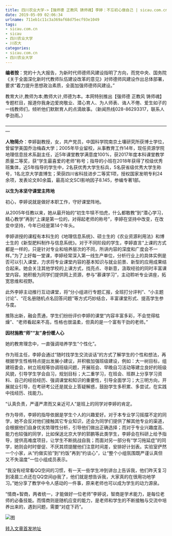 ```yaml
---
title: 四川农业大学->【强师德 正教风 铸师魂】李婷：不忘初心做自己 | sicau.com.cn
date: 2019-05-09 02:06:34
urlname: 711eb1c11c3a369af68d75ecf93e1049
tags: 
- sicau.com.cn
- sicau
- 四川农业大学
- 川农大
categories:
- sicau.com.cn
- 四川农业大学
---
```



**编者按**：党的十九大报告，为新时代师德师风建设指明了方向，而党中央、国务院《关于全面深化新时代教师队伍建设改革的意见》对师德师风建设作出总体部署，要求“着力提升思想政治素质，全面加强师德师风建设。”

教育大计,教师为本;教师大计,师德为本。本网特别推出【强师德 正教风 铸师魂】专题栏目，报道你我身边爱岗敬业、潜心育人、为人师表、诲人不倦、爱生如子的一线教师们，倾听他们默默育人的点滴故事。（新闻热线028-86293317，联系人李劲雨。）

—————————————————————————————————————

**人物简介**：李婷副教授，女，共产党员，中国科学院南京土壤研究所获博士学位，曾留学美国乔治梅森大学；2005年毕业留校，从事教育工作14年，现任资源学院地理信息技术系副主任，近5年课堂教学满意度100%，获2017年度本科课堂教学质量二等奖，获“学生最喜爱的老师”称号；指导的小班在2018年获得了校级优秀班集体，近5年指导的学生中，2名获优秀大学生标兵，5名获省级优秀大学生称号，1名北京大学直博生；荣获四川省科技进步二等奖1项，授权国家发明专利24余项，发表论文80余篇，最高论文SCI影响因子8.145，参编专著1部。

**以生为本坚守课堂主阵地**

初心，李婷说就是做好本职工作，守好课堂阵地。

从2005年任教以来，她从最开始的“初生牛犊不怕虎，什么都敢教”到“潜心学习，精心教学”再到“上课是第一位的，对得起老师的称号”，李婷在坚持中改变，在改变中坚持，今年已经是第14个年头。

李婷讲授的课程有本科生的《地理信息系统》、硕士生的《农业资源利用法》和博士生的《新型肥料制作与信息系统》。对于不同阶段的学生，李婷直言“上课的方式都是一样的，只是针对专业和培养层次的不同，所讲内容的深度和广度会不一样。”为了上好每一堂课，李婷经常深入第一线生产单位，分析行业上的具体实例是否可以引入课堂，力求将专业课堂内容的基本知识与就业前景、新型的应用成果结合起来。她会关注其他学校的上课方式，找亮点、寻新意，汲取经验的同时丰富课堂内容。她积极为同学们提供网上资源，参与“慕课学习”，主动聆听专业讲座，拓宽思维和视野。

此外李婷主动推行互动课堂，将“分小组进行专题汇报，全班打分评判”、“小主题讨论”、“花名册随机点名回答问题”等方式巧妙结合，丰富课堂形式、提高学生参与度。

推陈出新，融会贯通，学生们纷纷评价李婷的课堂“内容丰富多彩，不会觉得枯燥”、“老师看起来不高，性格也很温柔，但真的是一个富有干劲的老师。”

**因材施教“师”“友”身份暖人心**

她的教育理念中，一直强调培养学生“个性化”。

作为班主任，李婷会通过“随时找学生交流谈话”的方式了解学生的个性和想法，再根据学生性格特点提出发展小建议，并积极加强班级建设，例如：大一树目标，组建班委会，树立班规等协调班级问题，开展班会、早晚自习活动等建立良好的班级风貌，引导学生学会自习，规划目标；大二重学习，在班会、班群上分享学习资料、自己的经验经历、强调课堂和知识的重要性，引导全面学习；大三明方向，开展就业引导，在考研考公还是就业上答疑解惑，鼓励学生多积累、多尝试，在实践中找经历、找能力。

“认真负责，严谨严肃而又亲近可人”是班上的同学对李婷的肯定。

作为导师，李婷的指导依据是学生个人的兴趣爱好。对于本专业学习摇摆不定的同学，她不会反对他们接触其它专业知识，还会为同学们提供了解其他专业的渠道，会根据他们自身优劣势理性分析，引导他们做出正确选择；而对于专业兴趣度高、能力也较强的同学，比如保送北京大学的郭鹏等此类学生，李婷会在科研上给予指导，提供高难度项目，让学生不断挑战自我；而面对另一部分有“学习拖延症”的同学，她则会时时督促、不厌其烦提醒他们注意时间差，安排好计划表。实验室俨然一个小家，从“约做实验”到“约饭”再到“约谈心”，让“整个小组氛围既严谨认真但又不失温度”一位小组成员表示。

“我没有经常看QQ空间的习惯，有一天一些学生冲到讲台上告诉我，他们昨天复习到凌晨三点还在QQ空间@我了，他们就是想告诉我，大家真的在很用功地学习。”她分享了教学中令人感动的一件事，原来老师也可以成为学生的动力源泉。

“情商+智商，两者统一，才能做好一位老师”李婷说，智商是学术能力，是每位老师的必备技能。而情商则是随机应变的能力，是老师和学生的不断接触与交流中培养出来的，遇到问题，需要“对症下药”。



![图](https://news.sicau.edu.cn/__local/B/58/72/6BBCB2F55BABAD8D367310FE270_E41C3131_7469.jpg)

[转入文章首发地址](https://news.sicau.edu.cn/info/1078/51061.htm)